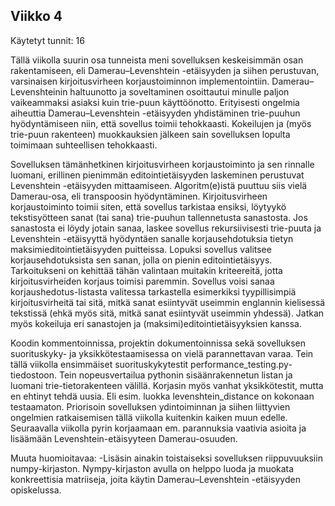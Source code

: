 ## Viikko 4  
Käytetyt tunnit: 16

Tällä viikolla suurin osa tunneista meni sovelluksen keskeisimmän osan rakentamiseen, eli Damerau–Levenshtein -etäisyyden ja siihen perustuvan, varsinaisen kirjoitusvirheen korjaustoiminnon implementointiin. Damerau–Levenshteinin haltuunotto ja soveltaminen osoittautui minulle paljon vaikeammaksi asiaksi kuin trie-puun käyttöönotto. Erityisesti ongelmia aiheuttia Damerau–Levenshtein -etäisyyden yhdistäminen trie-puuhun hyödyntämiseen niin, että sovellus toimii tehokkaasti. Kokeilujen ja (myös trie-puun rakenteen) muokkauksien jälkeen sain sovelluksen lopulta toimimaan suhteellisen tehokkaasti.

Sovelluksen tämänhetkinen kirjoitusvirheen korjaustoiminto ja sen rinnalle luomani, erillinen pienimmän editointietäisyyden laskeminen perustuvat Levenshtein -etäisyyden mittaamiseen. Algoritm(e)istä puuttuu siis vielä Damerau-osa, eli transpoosin hyödyntäminen. Kirjoitusvirheen korjaustoiminto toimii siten, että sovellus tarkistaa ensiksi, löytyykö tekstisyötteen sanat (tai sana) trie-puuhun tallennetusta sanastosta. Jos sanastosta ei löydy jotain sanaa, laskee sovellus rekursiivisesti trie-puuta ja Levenshtein -etäisyyttä hyödyntäen sanalle korjausehdotuksia tietyn maksimieditointietäisyyden puitteissa. Lopuksi sovellus valitsee korjausehdotuksista sen sanan, jolla on pienin editointietäisyys. Tarkoitukseni on kehittää tähän valintaan muitakin kriteereitä, jotta kirjoitusvirheiden korjaus toimisi paremmin. Sovellus voisi sanaa korjaushedotus-listasta valitessa tarkastella esimerkiksi tyypillisimpiä kirjoitusvirheitä tai sitä, mitkä sanat esiintyvät useimmin englannin kielisessä tekstissä (ehkä myös sitä, mitkä sanat esiintyvät useimmin yhdessä). Jatkan myös kokeiluja eri sanastojen ja (maksimi)editointietäisyyksien kanssa.

Koodin kommentoinnissa, projektin dokumentoinnissa sekä sovelluksen suorituskyky- ja yksikkötestaamisessa on vielä parannettavan varaa. Tein tällä viikolla ensimmäiset suorituskykytestit performance_testing.py-tiedostoon. Tein nopeusvertailua pythonin sisäänrakennetun listan ja luomani trie-tietorakenteen välillä. Korjasin myös vanhat yksikkötestit, mutta en ehtinyt tehdä uusia. Eli esim. luokka levenshtein_distance on kokonaan testaamaton. Priorisoin sovelluksen ydintoiminnan ja siihen liittyvien ongelmien ratkaisemisen tällä viikolla kuitenkin kaiken muun edelle. Seuraavalla viikolla pyrin korjaamaan em. parannuksia vaativia asioita ja lisäämään Levenshtein-etäisyyteen Damerau-osuuden. 

Muuta huomioitavaa: 
-Lisäsin ainakin toistaiseksi sovelluksen riippuvuuksiin numpy-kirjaston. Nympy-kirjaston avulla on helppo luoda ja muokata konkreettisia matriiseja, joita käytin Damerau–Levenshtein -etäisyyden opiskelussa. 
